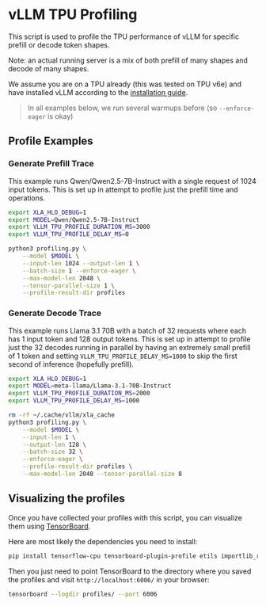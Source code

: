 # vLLM TPU Profiling

This script is used to profile the TPU performance of vLLM for specific prefill or decode token shapes.

Note: an actual running server is a mix of both prefill of many shapes and decode of many shapes.

We assume you are on a TPU already (this was tested on TPU v6e) and have installed vLLM according to the [installation guide](https://docs.vllm.ai/en/latest/getting_started/installation/ai_accelerator/index.html).

> In all examples below, we run several warmups before (so `--enforce-eager` is okay)

## Profile Examples

### Generate Prefill Trace

This example runs Qwen/Qwen2.5-7B-Instruct with a single request of 1024 input tokens. This is set up in attempt to profile just the prefill time and operations.

```bash
export XLA_HLO_DEBUG=1
export MODEL=Qwen/Qwen2.5-7B-Instruct
export VLLM_TPU_PROFILE_DURATION_MS=3000
export VLLM_TPU_PROFILE_DELAY_MS=0

python3 profiling.py \
    --model $MODEL \
    --input-len 1024 --output-len 1 \
    --batch-size 1 --enforce-eager \
    --max-model-len 2048 \
    --tensor-parallel-size 1 \
    --profile-result-dir profiles
```

### Generate Decode Trace

This example runs Llama 3.1 70B with a batch of 32 requests where each has 1 input token and 128 output tokens. This is set up in attempt to profile just the 32 decodes running in parallel by having an extremely small prefill of 1 token and setting `VLLM_TPU_PROFILE_DELAY_MS=1000` to skip the first second of inference (hopefully prefill).

```bash
export XLA_HLO_DEBUG=1
export MODEL=meta-llama/Llama-3.1-70B-Instruct
export VLLM_TPU_PROFILE_DURATION_MS=2000
export VLLM_TPU_PROFILE_DELAY_MS=1000

rm -rf ~/.cache/vllm/xla_cache
python3 profiling.py \
    --model $MODEL \
    --input-len 1 \
    --output-len 128 \
    --batch-size 32 \
    --enforce-eager \
    --profile-result-dir profiles \
    --max-model-len 2048 --tensor-parallel-size 8
```

## Visualizing the profiles

Once you have collected your profiles with this script, you can visualize them using [TensorBoard](https://cloud.google.com/tpu/docs/pytorch-xla-performance-profiling-tpu-vm).

Here are most likely the dependencies you need to install:

```bash
pip install tensorflow-cpu tensorboard-plugin-profile etils importlib_resources
```

Then you just need to point TensorBoard to the directory where you saved the profiles and visit `http://localhost:6006/` in your browser:

```bash
tensorboard --logdir profiles/ --port 6006
```
